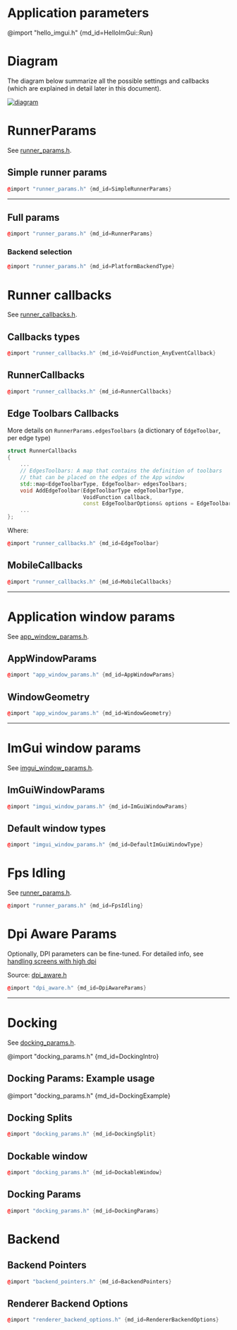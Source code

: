 # Application parameters

@import "hello_imgui.h" {md_id=HelloImGui::Run}

# Diagram

The diagram below summarize all the possible settings and callbacks (which are explained in detail later in this document).

[![diagram](https://raw.githubusercontent.com/pthom/hello_imgui/master/src/hello_imgui/doc_src/hello_imgui_diagram.jpg)](https://raw.githubusercontent.com/pthom/hello_imgui/master/src/hello_imgui/doc_src/hello_imgui_diagram.jpg)

# RunnerParams

See [runner_params.h](https://github.com/pthom/hello_imgui/blob/master/src/hello_imgui/runner_params.h).


## Simple runner params

```cpp
@import "runner_params.h" {md_id=SimpleRunnerParams}
```

---

## Full params

```cpp
@import "runner_params.h" {md_id=RunnerParams}
```

### Backend selection


```cpp
@import "runner_params.h" {md_id=PlatformBackendType}
```


# Runner callbacks

See [runner_callbacks.h](https://github.com/pthom/hello_imgui/blob/master/src/hello_imgui/runner_callbacks.h).

## Callbacks types
```cpp
@import "runner_callbacks.h" {md_id=VoidFunction_AnyEventCallback}
```

## RunnerCallbacks
```cpp
@import "runner_callbacks.h" {md_id=RunnerCallbacks}
```


## Edge Toolbars Callbacks
More details on `RunnerParams.edgesToolbars` (a dictionary of `EdgeToolbar`, per edge type)

```cpp
struct RunnerCallbacks
{
    ...
    // EdgesToolbars: A map that contains the definition of toolbars
    // that can be placed on the edges of the App window
    std::map<EdgeToolbarType, EdgeToolbar> edgesToolbars;
    void AddEdgeToolbar(EdgeToolbarType edgeToolbarType,
                        VoidFunction callback,
                        const EdgeToolbarOptions& options = EdgeToolbarOptions());
    ...
};
```

Where:
```cpp
@import "runner_callbacks.h" {md_id=EdgeToolbar}
```

## MobileCallbacks

```cpp
@import "runner_callbacks.h" {md_id=MobileCallbacks}
```

----

# Application window params

See [app_window_params.h](https://github.com/pthom/hello_imgui/blob/master/src/hello_imgui/app_window_params.h).

## AppWindowParams

```cpp
@import "app_window_params.h" {md_id=AppWindowParams}
```

## WindowGeometry

```cpp
@import "app_window_params.h" {md_id=WindowGeometry}
```
----

# ImGui window params

See [imgui_window_params.h](https://github.com/pthom/hello_imgui/blob/master/src/hello_imgui/imgui_window_params.h).

## ImGuiWindowParams

```cpp
@import "imgui_window_params.h" {md_id=ImGuiWindowParams}
```

## Default window types

```cpp
@import "imgui_window_params.h" {md_id=DefaultImGuiWindowType}
```

# Fps Idling

See [runner_params.h](https://github.com/pthom/hello_imgui/blob/master/src/hello_imgui/runner_params.h).

```cpp
@import "runner_params.h" {md_id=FpsIdling}
```

# Dpi Aware Params

Optionally, DPI parameters can be fine-tuned. For detailed info, see [handling screens with high dpi](https://pthom.github.io/hello_imgui/book/doc_api.html#handling-screens-with-high-dpi)

Source: [dpi_aware.h](https://github.com/pthom/hello_imgui/blob/master/src/hello_imgui/dpi_aware.h)
```cpp
@import "dpi_aware.h" {md_id=DpiAwareParams}
```


----

# Docking

See [docking_params.h](https://github.com/pthom/hello_imgui/blob/master/src/hello_imgui/docking_params.h).

@import "docking_params.h" {md_id=DockingIntro}

## Docking Params: Example usage

@import "docking_params.h" {md_id=DockingExample}

## Docking Splits

```cpp
@import "docking_params.h" {md_id=DockingSplit}
```

## Dockable window

```cpp
@import "docking_params.h" {md_id=DockableWindow}
```

## Docking Params

```cpp
@import "docking_params.h" {md_id=DockingParams}
```

# Backend

## Backend Pointers

```cpp
@import "backend_pointers.h" {md_id=BackendPointers}
```

## Renderer Backend Options

```cpp
@import "renderer_backend_options.h" {md_id=RendererBackendOptions}
```
